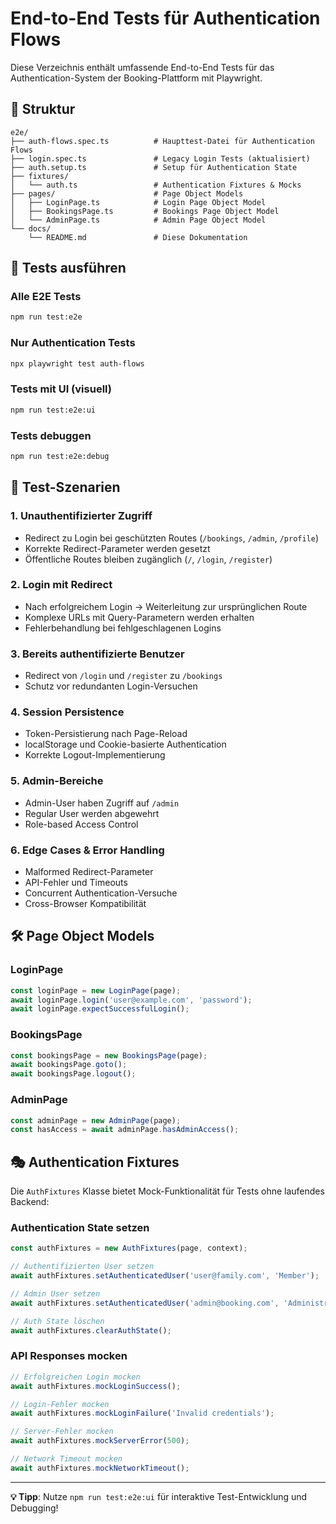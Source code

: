 # End-to-End Tests für Authentication Flows

Diese Verzeichnis enthält umfassende End-to-End Tests für das Authentication-System der Booking-Plattform mit Playwright.

## 📁 Struktur

```
e2e/
├── auth-flows.spec.ts          # Haupttest-Datei für Authentication Flows
├── login.spec.ts               # Legacy Login Tests (aktualisiert)
├── auth.setup.ts               # Setup für Authentication State
├── fixtures/
│   └── auth.ts                 # Authentication Fixtures & Mocks
├── pages/                      # Page Object Models
│   ├── LoginPage.ts            # Login Page Object Model
│   ├── BookingsPage.ts         # Bookings Page Object Model
│   └── AdminPage.ts            # Admin Page Object Model
└── docs/
    └── README.md               # Diese Dokumentation
```

## 🚀 Tests ausführen

### Alle E2E Tests
```bash
npm run test:e2e
```

### Nur Authentication Tests
```bash
npx playwright test auth-flows
```

### Tests mit UI (visuell)
```bash
npm run test:e2e:ui
```

### Tests debuggen
```bash
npm run test:e2e:debug
```

## 🧪 Test-Szenarien

### 1. Unauthentifizierter Zugriff
- Redirect zu Login bei geschützten Routes (`/bookings`, `/admin`, `/profile`)
- Korrekte Redirect-Parameter werden gesetzt
- Öffentliche Routes bleiben zugänglich (`/`, `/login`, `/register`)

### 2. Login mit Redirect
- Nach erfolgreichem Login → Weiterleitung zur ursprünglichen Route
- Komplexe URLs mit Query-Parametern werden erhalten
- Fehlerbehandlung bei fehlgeschlagenen Logins

### 3. Bereits authentifizierte Benutzer
- Redirect von `/login` und `/register` zu `/bookings`
- Schutz vor redundanten Login-Versuchen

### 4. Session Persistence
- Token-Persistierung nach Page-Reload
- localStorage und Cookie-basierte Authentication
- Korrekte Logout-Implementierung

### 5. Admin-Bereiche
- Admin-User haben Zugriff auf `/admin`
- Regular User werden abgewehrt
- Role-based Access Control

### 6. Edge Cases & Error Handling
- Malformed Redirect-Parameter
- API-Fehler und Timeouts
- Concurrent Authentication-Versuche
- Cross-Browser Kompatibilität

## 🛠 Page Object Models

### LoginPage
```typescript
const loginPage = new LoginPage(page);
await loginPage.login('user@example.com', 'password');
await loginPage.expectSuccessfulLogin();
```

### BookingsPage  
```typescript
const bookingsPage = new BookingsPage(page);
await bookingsPage.goto();
await bookingsPage.logout();
```

### AdminPage
```typescript
const adminPage = new AdminPage(page);
const hasAccess = await adminPage.hasAdminAccess();
```

## 🎭 Authentication Fixtures

Die `AuthFixtures` Klasse bietet Mock-Funktionalität für Tests ohne laufendes Backend:

### Authentication State setzen
```typescript
const authFixtures = new AuthFixtures(page, context);

// Authentifizierten User setzen
await authFixtures.setAuthenticatedUser('user@family.com', 'Member');

// Admin User setzen  
await authFixtures.setAuthenticatedUser('admin@booking.com', 'Administrator');

// Auth State löschen
await authFixtures.clearAuthState();
```

### API Responses mocken
```typescript
// Erfolgreichen Login mocken
await authFixtures.mockLoginSuccess();

// Login-Fehler mocken  
await authFixtures.mockLoginFailure('Invalid credentials');

// Server-Fehler mocken
await authFixtures.mockServerError(500);

// Network Timeout mocken
await authFixtures.mockNetworkTimeout();
```

---

**💡 Tipp**: Nutze `npm run test:e2e:ui` für interaktive Test-Entwicklung und Debugging!